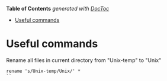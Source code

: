 <!-- START doctoc generated TOC please keep comment here to allow auto update -->
<!-- DON'T EDIT THIS SECTION, INSTEAD RE-RUN doctoc TO UPDATE -->
**Table of Contents**  *generated with [DocToc](https://github.com/thlorenz/doctoc)*

- [Useful commands](#useful-commands)

<!-- END doctoc generated TOC please keep comment here to allow auto update -->

# Useful commands

Rename all files in current directory from "Unix-temp" to "Unix"
```
rename 's/Unix-temp/Unix/' *
``
